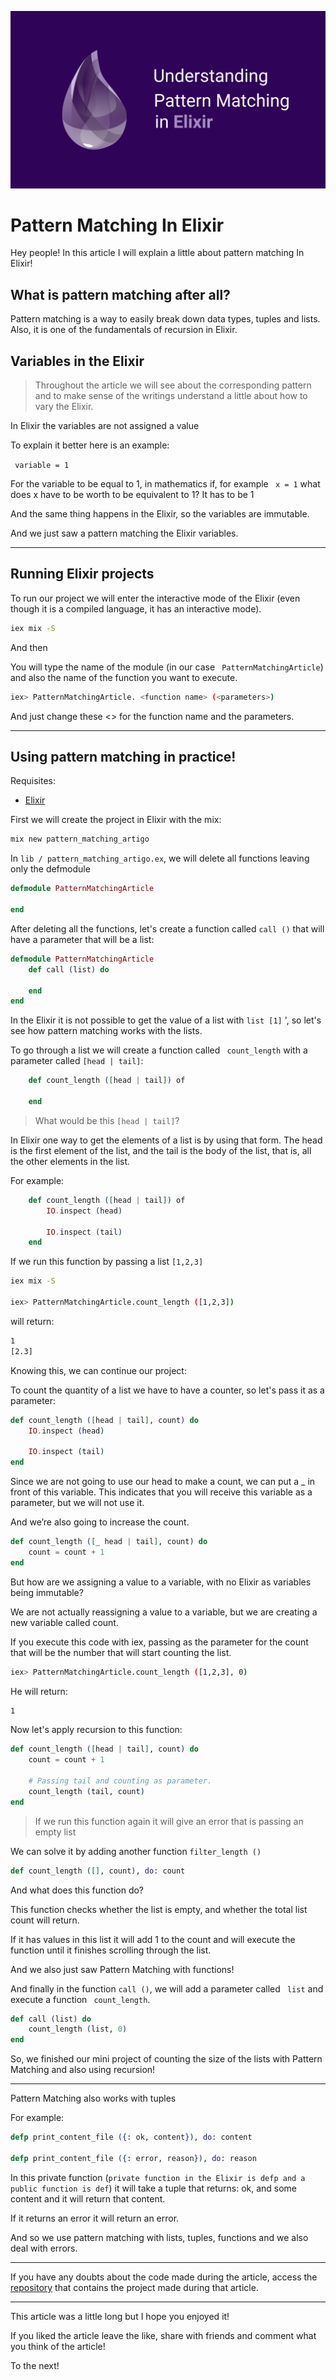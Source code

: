 <p align="center">
    <img src="./.github/banner-article.png">
</p>

# Pattern Matching In Elixir

Hey people! In this article I will explain a little about pattern matching In Elixir!

## What is pattern matching after all?

Pattern matching is a way to easily break down data types, tuples and lists. Also, it is one of the fundamentals of recursion in Elixir.

## Variables in the Elixir

> Throughout the article we will see about the corresponding pattern and to make sense of the writings understand a little about how to vary the Elixir.

In Elixir the variables are not assigned a value

To explain it better here is an example:

`` variable = 1``

For the variable to be equal to 1, in mathematics if, for example `` x = 1`` what does x have to be worth to be equivalent to 1? It has to be 1

And the same thing happens in the Elixir, so the variables are immutable.

And we just saw a pattern matching the Elixir variables.

---

## Running Elixir projects

To run our project we will enter the interactive mode of the Elixir (even though it is a compiled language, it has an interactive mode).

```bash
iex mix -S
```

And then

You will type the name of the module (in our case `` PatternMatchingArticle``) and also the name of the function you want to execute.

```bash
iex> PatternMatchingArticle. <function name> (<parameters>)
```

And just change these <> for the function name and the parameters.

---

## Using pattern matching in practice!

Requisites:
    
* [Elixir](https://Elixir-lang.org/install.html)



First we will create the project in Elixir with the mix:
```bash
mix new pattern_matching_artigo
```



In `lib / pattern_matching_artigo.ex`,
we will delete all functions leaving only the defmodule
```Elixir
defmodule PatternMatchingArticle

end
```

After deleting all the functions, let's create a function called `call ()` that will have a parameter that will be a list:

```Elixir
defmodule PatternMatchingArticle
    def call (list) do
    
    end
end
```

In the Elixir it is not possible to get the value of a list with `` list [1] `` ', so let's see how pattern matching works with the lists.


To go through a list we will create a function called `` count_length`` with a parameter called `` [head | tail] ``:

```Elixir
    def count_length ([head | tail]) of

    end
```

> What would be this `` [head | tail] ``?

In Elixir one way to get the elements of a list is by using that form. The head is the first element of the list, and the tail is the body of the list, that is, all the other elements in the list.

For example:

```Elixir
    def count_length ([head | tail]) of
        IO.inspect (head)

        IO.inspect (tail)
    end
```

If we run this function by passing a list `` [1,2,3] ``

``` bash
iex mix -S

iex> PatternMatchingArticle.count_length ([1,2,3])
```

will return:

``` bash
1
[2.3]
```

Knowing this, we can continue our project:

To count the quantity of a list we have to have a counter, so let's pass it as a parameter:

```Elixir
def count_length ([head | tail], count) do
    IO.inspect (head)

    IO.inspect (tail)
end
```

Since we are not going to use our head to make a count, we can put a _ in front of this variable. This indicates that you will receive this variable as a parameter, but we will not use it.

And we’re also going to increase the count.

```Elixir
def count_length ([_ head | tail], count) do
    count = count + 1
end
```

But how are we assigning a value to a variable, with no Elixir as variables being immutable?

We are not actually reassigning a value to a variable, but we are creating a new variable called count.

If you execute this code with iex, passing as the parameter for the count that will be the number that will start counting the list.

```bash
iex> PatternMatchingArticle.count_length ([1,2,3], 0)
```

He will return:

```bash
1
```

Now let's apply recursion to this function:

```Elixir
def count_length ([head | tail], count) do
    count = count + 1

    # Passing tail and counting as parameter.
    count_length (tail, count)
end
```

> If we run this function again it will give an error that is passing an empty list

We can solve it by adding another function `` filter_length () ``

```Elixir
def count_length ([], count), do: count
```
And what does this function do?

This function checks whether the list is empty, and whether the total list count will return.

If it has values ​​in this list it will add 1 to the count and will execute the function until it finishes scrolling through the list.

And we also just saw Pattern Matching with functions!


And finally in the function `` call () ``, we will add a parameter called `` list`` and execute a function `` count_length``.

```Elixir
def call (list) do
    count_length (list, 0)
end
```

So, we finished our mini project of counting the size of the lists with Pattern Matching and also using recursion!

---

Pattern Matching also works with tuples

For example:

```Elixir
defp print_content_file ({: ok, content}), do: content

defp print_content_file ({: error, reason}), do: reason
```

In this private function (``private function in the Elixir is defp and a public function is def``) it will take a tuple that returns: ok, and some content and it will return that content.

If it returns an error it will return an error.

And so we use pattern matching with lists, tuples, functions and we also deal with errors.

---

If you have any doubts about the code made during the article, access the [repository](https://github.com/jpbrab0/pattern-matching-article) that contains the project made during that article.

---

This article was a little long but I hope you enjoyed it!

If you liked the article leave the like, share with friends and comment what you think of the article!

To the next!